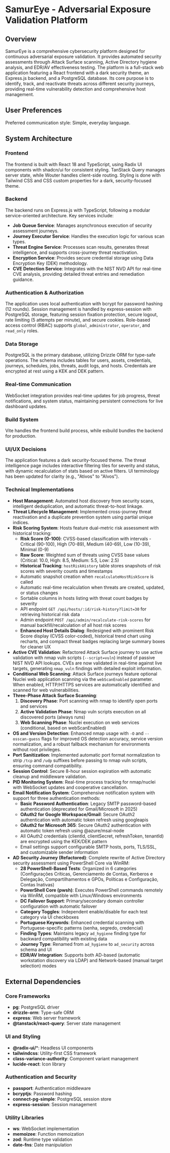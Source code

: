 # SamurEye - Adversarial Exposure Validation Platform

## Overview
SamurEye is a comprehensive cybersecurity platform designed for continuous adversarial exposure validation. It provides automated security assessments through Attack Surface scanning, Active Directory hygiene analysis, and EDR/AV effectiveness testing. The platform is a full-stack web application featuring a React frontend with a dark security theme, an Express.js backend, and a PostgreSQL database. Its core purpose is to identify, track, and reactivate threats across different security journeys, providing real-time vulnerability detection and comprehensive host management.

## User Preferences
Preferred communication style: Simple, everyday language.

## System Architecture

### Frontend
The frontend is built with React 18 and TypeScript, using Radix UI components with shadcn/ui for consistent styling. TanStack Query manages server state, while Wouter handles client-side routing. Styling is done with Tailwind CSS and CSS custom properties for a dark, security-focused theme.

### Backend
The backend runs on Express.js with TypeScript, following a modular service-oriented architecture. Key services include:
- **Job Queue Service**: Manages asynchronous execution of security assessment journeys.
- **Journey Executor Service**: Handles the execution logic for various scan types.
- **Threat Engine Service**: Processes scan results, generates threat intelligence, and supports cross-journey threat reactivation.
- **Encryption Service**: Provides secure credential storage using Data Encryption Key (DEK) methodology.
- **CVE Detection Service**: Integrates with the NIST NVD API for real-time CVE analysis, providing detailed threat entries and remediation guidance.

### Authentication & Authorization
The application uses local authentication with bcrypt for password hashing (12 rounds). Session management is handled by express-session with PostgreSQL storage, featuring session fixation protection, secure logout, rate limiting (5 attempts per minute), and secure cookies. Role-based access control (RBAC) supports `global_administrator`, `operator`, and `read_only` roles.

### Data Storage
PostgreSQL is the primary database, utilizing Drizzle ORM for type-safe operations. The schema includes tables for users, assets, credentials, journeys, schedules, jobs, threats, audit logs, and hosts. Credentials are encrypted at rest using a KEK and DEK pattern.

### Real-time Communication
WebSocket integration provides real-time updates for job progress, threat notifications, and system status, maintaining persistent connections for live dashboard updates.

### Build System
Vite handles the frontend build process, while esbuild bundles the backend for production.

### UI/UX Decisions
The application features a dark security-focused theme. The threat intelligence page includes interactive filtering tiles for severity and status, with dynamic recalculation of stats based on active filters. UI terminology has been updated for clarity (e.g., "Ativos" to "Alvos").

### Technical Implementations
- **Host Management**: Automated host discovery from security scans, intelligent deduplication, and automatic threat-to-host linkage.
- **Threat Lifecycle Management**: Implemented cross-journey threat reactivation and a duplicate prevention system using partial unique indices.
- **Risk Scoring System**: Hosts feature dual-metric risk assessment with historical tracking:
  - **Risk Score (0-100)**: CVSS-based classification with intervals - Critical (90-100), High (70-89), Medium (40-69), Low (10-39), Minimal (0-9)
  - **Raw Score**: Weighted sum of threats using CVSS base values (Critical: 10.0, High: 8.5, Medium: 5.5, Low: 2.5)
  - **Historical Tracking**: `hostRiskHistory` table stores snapshots of risk scores with severity counts and timestamps
  - Automatic snapshot creation when `recalculateHostRiskScore` is called
  - Automatic real-time recalculation when threats are created, updated, or status changes
  - Sortable columns in hosts listing with threat count badges by severity
  - API endpoint `GET /api/hosts/:id/risk-history?limit=30` for retrieving historical risk data
  - Admin endpoint `POST /api/admin/recalculate-risk-scores` for manual backfill/recalculation of all host risk scores
  - **Enhanced Host Details Dialog**: Redesigned with prominent Risk Score display (CVSS color-coded), historical trend chart using recharts, and compact threat badges replacing large summary boxes for cleaner UX
- **Active CVE Validation**: Refactored Attack Surface journey to use active validation with nmap vuln scripts (`--script=vuln`) instead of passive NIST NVD API lookups. CVEs are now validated in real-time against live targets, generating `nmap_vuln` findings with detailed exploit information.
- **Conditional Web Scanning**: Attack Surface journeys feature optional Nuclei web application scanning via the `webScanEnabled` parameter. When enabled, HTTP/HTTPS services are automatically identified and scanned for web vulnerabilities.
- **Three-Phase Attack Surface Scanning**: 
  1. **Discovery Phase**: Port scanning with nmap to identify open ports and services
  2. **Active Validation Phase**: Nmap vuln scripts execution on all discovered ports (always runs)
  3. **Web Scanning Phase**: Nuclei execution on web services (conditional, based on webScanEnabled)
- **OS and Version Detection**: Enhanced nmap usage with `-O` and `--osscan-guess` flags for improved OS detection accuracy, service version normalization, and a robust fallback mechanism for environments without root privileges.
- **Port Sanitization**: Implemented automatic port format normalization to strip `/tcp` and `/udp` suffixes before passing to nmap vuln scripts, ensuring command compatibility.
- **Session Control**: Secure 8-hour session expiration with automatic cleanup and middleware validation.
- **PID Monitoring System**: Real-time process tracking for nmap/nuclei with WebSocket updates and cooperative cancellation.
- **Email Notification System**: Comprehensive notification system with support for three authentication methods:
  - **Basic Password Authentication**: Legacy SMTP password-based authentication (deprecated for Gmail/Microsoft in 2025)
  - **OAuth2 for Google Workspace/Gmail**: Secure OAuth2 authentication with automatic token refresh using googleapis
  - **OAuth2 for Microsoft 365**: Secure OAuth2 authentication with automatic token refresh using @azure/msal-node
  - All OAuth2 credentials (clientId, clientSecret, refreshToken, tenantId) are encrypted using the KEK/DEK pattern
  - Email settings support configurable SMTP hosts, ports, TLS/SSL, and customizable sender information
- **AD Security Journey (Refactored)**: Complete rewrite of Active Directory security assessment using PowerShell Core via WinRM:
  - **28 PowerShell-Based Tests**: Organized in 6 categories (Configurações Críticas, Gerenciamento de Contas, Kerberos e Delegação, Compartilhamentos e GPOs, Políticas e Configuração, Contas Inativas)
  - **PowerShell Core (pwsh)**: Executes PowerShell commands remotely via WinRM, compatible with Linux/Windows environments
  - **DC Failover Support**: Primary/secondary domain controller configuration with automatic failover
  - **Category Toggles**: Independent enable/disable for each test category via UI checkboxes
  - **Portuguese Keywords**: Enhanced credential scanning with Portuguese-specific patterns (senha, segredo, credencial)
  - **Finding Types**: Maintains legacy `ad_hygiene` finding type for backward compatibility with existing data
  - **Journey Type**: Renamed from `ad_hygiene` to `ad_security` across schema and UI
  - **EDR/AV Integration**: Supports both AD-based (automatic workstation discovery via LDAP) and Network-based (manual target selection) modes

## External Dependencies

### Core Frameworks
- **pg**: PostgreSQL driver
- **drizzle-orm**: Type-safe ORM
- **express**: Web server framework
- **@tanstack/react-query**: Server state management

### UI and Styling
- **@radix-ui/***: Headless UI components
- **tailwindcss**: Utility-first CSS framework
- **class-variance-authority**: Component variant management
- **lucide-react**: Icon library

### Authentication and Security
- **passport**: Authentication middleware
- **bcryptjs**: Password hashing
- **connect-pg-simple**: PostgreSQL session store
- **express-session**: Session management

### Utility Libraries
- **ws**: WebSocket implementation
- **memoizee**: Function memoization
- **zod**: Runtime type validation
- **date-fns**: Date manipulation
